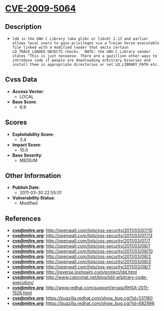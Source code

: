 
# [CVE-2009-5064](http://openwall.com/lists/oss-security/2011/03/07/10)

## Description

- `ldd in the GNU C Library (aka glibc or libc6) 2.13 and earlier allows local users to gain privileges via a Trojan horse executable file linked with a modified loader that omits certain LD_TRACE_LOADED_OBJECTS checks.  NOTE: the GNU C Library vendor states "This is just nonsense. There are a gazillion other ways to introduce code if people are downloading arbitrary binaries and install them in appropriate directories or set LD_LIBRARY_PATH etc.`

## Cvss Data

- **Access Vector**:
  - LOCAL
- **Base Score**:
  - 6.9

## Scores

- **Exploitability Score**:
  - 3.4
- **Impact Score**:
  - 10.0
- **Base Severity**:
  - MEDIUM

## Other Information

- **Publish Date**:
  - 2011-03-30 22:55:01
- **Vulnerability Status**:
  - Modified

## References

- **cve@mitre.org**: http://openwall.com/lists/oss-security/2011/03/07/10
- **cve@mitre.org**: http://openwall.com/lists/oss-security/2011/03/07/13
- **cve@mitre.org**: http://openwall.com/lists/oss-security/2011/03/07/7
- **cve@mitre.org**: http://openwall.com/lists/oss-security/2011/03/08/1
- **cve@mitre.org**: http://openwall.com/lists/oss-security/2011/03/08/10
- **cve@mitre.org**: http://openwall.com/lists/oss-security/2011/03/08/2
- **cve@mitre.org**: http://openwall.com/lists/oss-security/2011/03/08/3
- **cve@mitre.org**: http://openwall.com/lists/oss-security/2011/03/08/7
- **cve@mitre.org**: http://reverse.lostrealm.com/protect/ldd.html
- **cve@mitre.org**: http://www.catonmat.net/blog/ldd-arbitrary-code-execution/
- **cve@mitre.org**: http://www.redhat.com/support/errata/RHSA-2011-1526.html
- **cve@mitre.org**: https://bugzilla.redhat.com/show_bug.cgi?id=531160
- **cve@mitre.org**: https://bugzilla.redhat.com/show_bug.cgi?id=682998
